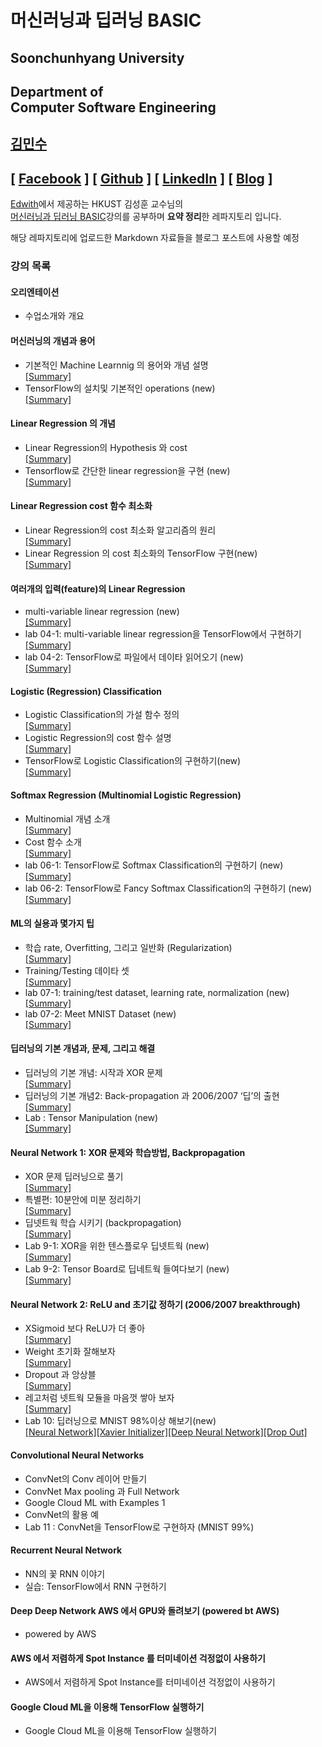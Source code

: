 # 머신러닝과 딥러닝 BASIC
## Soonchunhyang University
Department of<br/> Computer Software Engineering
------------------------------------------

##  [김민수](https://github.com/alstn2468)
## [ [Facebook](https://www.facebook.com/profile.php?id=100003769223078) ] [ [Github](https://github.com/alstn2468) ] [ [LinkedIn](https://www.linkedin.com/in/minsu-kim-336289160/) ] [ [Blog](https://alstn2468.github.io/) ]<br/>

[Edwith](https://www.edwith.org)에서 제공하는 HKUST 김성훈 교수님의<br/>
[머신러닝과 딥러닝 BASIC](https://www.edwith.org/others26/joinLectures/9829)강의를 공부하며 **요약 정리**한 레파지토리 입니다.

해당 레파지토리에 업로드한 Markdown 자료들을 블로그 포스트에 사용할 예정<br/>


### 강의 목록
#### 오리엔테이션
- 수업소개와 개요


#### 머신러닝의 개념과 용어
- 기본적인 Machine Learnnig 의 용어와 개념 설명<br/>
[[Summary]](https://github.com/alstn2468/ML_And_DL_Basic/blob/master/Chapter_2/1.md)
- TensorFlow의 설치및 기본적인 operations (new)<br/>
[[Summary]](https://github.com/alstn2468/ML_And_DL_Basic/blob/master/Chapter_2/2.md)


#### Linear Regression 의 개념
- Linear Regression의 Hypothesis 와 cost<br/>
[[Summary]](https://github.com/alstn2468/ML_And_DL_Basic/blob/master/Chapter_3/1.md)
- Tensorflow로 간단한 linear regression을 구현 (new)<br/>
[[Summary]](https://github.com/alstn2468/ML_And_DL_Basic/blob/master/Chapter_3/2.md)


#### Linear Regression cost 함수 최소화
- Linear Regression의 cost 최소화 알고리즘의 원리<br/>
[[Summary]](https://github.com/alstn2468/ML_And_DL_Basic/blob/master/Chapter_4/1.md)
- Linear Regression 의 cost 최소화의 TensorFlow 구현(new)<br/>
[[Summary]](https://github.com/alstn2468/ML_And_DL_Basic/blob/master/Chapter_4/2.md)


#### 여러개의 입력(feature)의 Linear Regression
- multi-variable linear regression (new)<br/>
[[Summary]](https://github.com/alstn2468/ML_And_DL_Basic/blob/master/Chapter_5/1.md)
- lab 04-1: multi-variable linear regression을 TensorFlow에서 구현하기<br/>
[[Summary]](https://github.com/alstn2468/ML_And_DL_Basic/blob/master/Chapter_5/2.md)
- lab 04-2: TensorFlow로 파일에서 데이타 읽어오기 (new)<br/>
[[Summary]](https://github.com/alstn2468/ML_And_DL_Basic/blob/master/Chapter_5/3.md)


#### Logistic (Regression) Classification
- Logistic Classification의 가설 함수 정의<br/>
[[Summary]](https://github.com/alstn2468/ML_And_DL_Basic/blob/master/Chapter_6/1.md)
- Logistic Regression의 cost 함수 설명<br/>
[[Summary]](https://github.com/alstn2468/ML_And_DL_Basic/blob/master/Chapter_6/2.md)
- TensorFlow로 Logistic Classification의 구현하기(new)<br/>
[[Summary]](https://github.com/alstn2468/ML_And_DL_Basic/blob/master/Chapter_6/3.md)


#### Softmax Regression (Multinomial Logistic Regression)
- Multinomial 개념 소개<br/>
[[Summary]](https://github.com/alstn2468/ML_And_DL_Basic/blob/master/Chapter_7/1.md)
- Cost 함수 소개<br/>
[[Summary]](https://github.com/alstn2468/ML_And_DL_Basic/blob/master/Chapter_7/2.md)
- lab 06-1: TensorFlow로 Softmax Classification의 구현하기 (new)<br/>
[[Summary]](https://github.com/alstn2468/ML_And_DL_Basic/blob/master/Chapter_7/3.md)
- lab 06-2: TensorFlow로 Fancy Softmax Classification의 구현하기 (new)<br/>
[[Summary]](https://github.com/alstn2468/ML_And_DL_Basic/blob/master/Chapter_7/4.md)


#### ML의 실용과 몇가지 팁
- 학습 rate, Overfitting, 그리고 일반화 (Regularization)<br/>
[[Summary]](https://github.com/alstn2468/ML_And_DL_Basic/blob/master/Chapter_8/1.md)
- Training/Testing 데이타 셋<br/>
[[Summary]](https://github.com/alstn2468/ML_And_DL_Basic/blob/master/Chapter_8/2.md)
- lab 07-1: training/test dataset, learning rate, normalization (new)<br/>
[[Summary]](https://github.com/alstn2468/ML_And_DL_Basic/blob/master/Chapter_8/3.md)
- lab 07-2: Meet MNIST Dataset (new)<br/>
[[Summary]](https://github.com/alstn2468/ML_And_DL_Basic/blob/master/Chapter_8/4.md)


#### 딥러닝의 기본 개념과, 문제, 그리고 해결
- 딥러닝의 기본 개념: 시작과 XOR 문제<br/>
[[Summary]](https://github.com/alstn2468/ML_And_DL_Basic/blob/master/Chapter_9/1.md)
- 딥러닝의 기본 개념2: Back-propagation 과 2006/2007 ‘딥’의 출현<br/>
[[Summary]](https://github.com/alstn2468/ML_And_DL_Basic/blob/master/Chapter_9/2.md)
- Lab : Tensor Manipulation (new)<br/>
[[Summary]](https://github.com/alstn2468/ML_And_DL_Basic/blob/master/Chapter_9/3.md)


#### Neural Network 1: XOR 문제와 학습방법, Backpropagation
- XOR 문제 딥러닝으로 풀기<br/>
[[Summary]](https://github.com/alstn2468/ML_And_DL_Basic/blob/master/Chapter_10/1.md)
- 특별편: 10분안에 미분 정리하기<br/>
[[Summary]](https://github.com/alstn2468/ML_And_DL_Basic/blob/master/Chapter_10/2.md)
- 딥넷트웍 학습 시키기 (backpropagation)<br/>
[[Summary]](https://github.com/alstn2468/ML_And_DL_Basic/blob/master/Chapter_10/3.md)
- Lab 9-1: XOR을 위한 텐스플로우 딥넷트웍 (new)<br/>
[[Summary]](https://github.com/alstn2468/ML_And_DL_Basic/blob/master/Chapter_10/4.md)
- Lab 9-2: Tensor Board로 딥네트웍 들여다보기 (new)<br/>
[[Summary]](https://github.com/alstn2468/ML_And_DL_Basic/blob/master/Chapter_10/5.md)


#### Neural Network 2: ReLU and 초기값 정하기 (2006/2007 breakthrough)
- XSigmoid 보다 ReLU가 더 좋아<br/>
[[Summary]](https://github.com/alstn2468/ML_And_DL_Basic/blob/master/Chapter_11/1.md)
- Weight 초기화 잘해보자<br/>
[[Summary]](https://github.com/alstn2468/ML_And_DL_Basic/blob/master/Chapter_11/2.md)
- Dropout 과 앙상블<br/>
[[Summary]](https://github.com/alstn2468/ML_And_DL_Basic/blob/master/Chapter_11/3.md)
- 레고처럼 넷트웍 모듈을 마음껏 쌓아 보자<br/>
[[Summary]](https://github.com/alstn2468/ML_And_DL_Basic/blob/master/Chapter_11/4.md)
- Lab 10: 딥러닝으로 MNIST 98%이상 해보기(new)<br/>
[[Neural Network]](https://github.com/alstn2468/ML_And_DL_Basic/blob/master/Chapter_11/5_NN.md)[[Xavier Initializer]](https://github.com/alstn2468/ML_And_DL_Basic/blob/master/Chapter_11/5_NN_Xavier_Initializer.md)[[Deep Neural Network]](https://github.com/alstn2468/ML_And_DL_Basic/blob/master/Chapter_11/5_NN_Deep.md)[[Drop Out]](https://github.com/alstn2468/ML_And_DL_Basic/blob/master/Chapter_11/5_NN_Drop_Out.md)



#### Convolutional Neural Networks
- ConvNet의 Conv 레이어 만들기
- ConvNet Max pooling 과 Full Network
- Google Cloud ML with Examples 1
- ConvNet의 활용 예
- Lab 11 : ConvNet을 TensorFlow로 구현하자 (MNIST 99%)


#### Recurrent Neural Network
- NN의 꽃 RNN 이야기
- 실습: TensorFlow에서 RNN 구현하기


#### Deep Deep Network AWS 에서 GPU와 돌려보기 (powered bt AWS)
- powered by AWS


#### AWS 에서 저렴하게 Spot Instance 를 터미네이션 걱정없이 사용하기
- AWS에서 저렴하게 Spot Instance를 터미네이션 걱정없이 사용하기


#### Google Cloud ML을 이용해 TensorFlow 실행하기
- Google Cloud ML을 이용해 TensorFlow 실행하기
